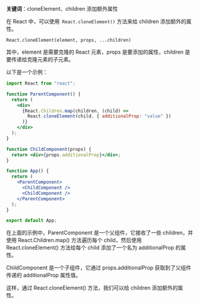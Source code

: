 **关键词**：cloneElement、children 添加额外属性

在 React 中，可以使用` React.cloneElement()` 方法来给 children 添加额外的属性。

`React.cloneElement(element, props, ...children)`

其中，element 是需要克隆的 React 元素，props 是要添加的属性，children 是要传递给克隆元素的子元素。

以下是一个示例：

```jsx
import React from "react";

function ParentComponent() {
  return (
    <div>
      {React.Children.map(children, (child) =>
        React.cloneElement(child, { additionalProp: "value" })
      )}
    </div>
  );
}

function ChildComponent(props) {
  return <div>{props.additionalProp}</div>;
}

function App() {
  return (
    <ParentComponent>
      <ChildComponent />
      <ChildComponent />
    </ParentComponent>
  );
}

export default App;
```

在上面的示例中，ParentComponent 是一个父组件，它接收了一些 children，并使用 React.Children.map() 方法遍历每个 child，然后使用 React.cloneElement() 方法给每个 child 添加了一个名为 additionalProp 的属性。

ChildComponent 是一个子组件，它通过 props.additionalProp 获取到了父组件传递的 additionalProp 属性值。

这样，通过 React.cloneElement() 方法，我们可以给 children 添加额外的属性。

